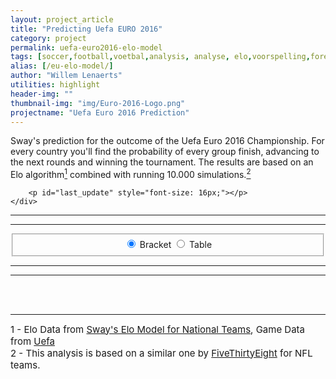 ```yaml
---
layout: project_article
title: "Predicting Uefa EURO 2016"
category: project
permalink: uefa-euro2016-elo-model
tags: [soccer,football,voetbal,analysis, analyse, elo,voorspelling,forecast]
alias: [/eu-elo-model/]
author: "Willem Lenaerts"
utilities: highlight
header-img: ""
thumbnail-img: "img/Euro-2016-Logo.png"
projectname: "Uefa Euro 2016 Prediction"
---
```

<!--<script type="text/javascript" src="/js/jQuery/jquery-1.11.1.min.js"></script>-->
<link rel="stylesheet" type="text/css" href="/css/projects/elo-uefa-euro2016/elo-uefa-euro2016.css" />

<!--<script type="text/javascript" src="/js/bootstrap.table.js"></script>-->
<link rel="stylesheet" type="text/css" href="/css/bootstrap.table.css" />
<link rel="stylesheet" type="text/css" href="/css/toggle-switch/toggle-switch.css" />

<script src="/js/tablesorter/jquery.tablesorter.min.js"></script>
<script src="/js/ddSlick/ddSlick.js"></script>

<script type="text/javascript" src="https://www.google.com/jsapi"></script>

<script type="text/javascript" src="/js/voetbalelo/elo-uefa-euro2016.js"></script>

<script src="/js/moment/moment.js"></script>

<script src="//d3js.org/d3.v3.min.js" charset="utf-8"></script>
<script src="//d3js.org/topojson.v1.min.js"></script>
<script>
$( document ).ready(function() {
// Parameters
if ($(window).width() > 1200) {
  view = "bracket"
} else {
  view = "table"
}

// Create Brackets
buildBracket(view, "uefa_bracket")
    
// Create Table
buildTable(view,"uefa_table")


// Date
date_url = "http://www.sway-blog.be/data/elo-uefa-euro2016/date.json"
ajax_call_date = $.ajax({
          url: date_url,
          dataType: 'json',
          crossDomain: true, // enable this
})
$.when(ajax_call_date).done(function(data1){
    last_update = data1  
    
    // LAST UPDATE TEXT
    $("#last_update").html("Last update: <strong>" + last_update["date"] + "</strong>")
})

})

</script>
<script>
function changeView(new_view) {
  // Hide and Show
  if (new_view == view) {
    return;
  } else {
    if (new_view == "bracket") {
      $("#svg").show()
      $("#table_wrapper").hide()
      view = new_view
      return;
    } else {
      $("#svg").hide()
      $("#table_wrapper").show()
      view = new_view
      return;
    } 
  }
}
</script>

<div id="explanation" class="row">
    <div class="col-lg-8 col-lg-offset-2">
        <p>Sway's prediction for the outcome of the Uefa Euro 2016 Championship. 
        For every country you'll find the probability of every group finish, advancing to the next rounds and winning the tournament.
        The results are based on an Elo algorithm<a href="#comment1"><sup>1</sup></a> combined with running 10.000 simulations.<a href="#comment2"><sup>2</sup></a></p>
        
        <p id="last_update" style="font-size: 16px;"></p>
    </div>
</div>

<hr class="hidden-md hidden-sm hidden-xs" style="border-width:3px">
<hr class="hidden-md hidden-sm hidden-xs" style="border-width:3px">

<div class="row">
    <div class="col-lg-4 col-lg-offset-4 hidden-md hidden-sm hidden-xs" style="text-align:center">
      <fieldset>
        <!--<legend>View</legend>-->
        <div class="switch-toggle switch-candy">
          <input id="toggle_bracket" name="view" type="radio" checked>
          <label for="toggle_bracket" onclick="changeView('bracket')">Bracket</label>
          <input id="toggle_table" name="view" type="radio">
          <label for="toggle_table" onclick="changeView('table')">Table</label>
          <a class="btn btn-primary"></a>
        </div>
      </fieldset>
    </div>
</div>

<hr class="hidden-md hidden-sm hidden-xs" style="border-width:3px">
<hr style="border-width:3px">

<div id="uefa_bracket" class="row"></div>
<div id="uefa_table" class="row"></div>


<br>

<div class="row">
<div class="col-lg-8 col-lg-offset-2">
<br>
<hr style="border-width:3px">
<a name ="comment1" style="text-decoration:none;font-size:15px;">1 - Elo Data from </a><a href="http://sway-blog.be/project/2015/10/29/elo-analysis-international-football/" style="text-decoration:underline;font-size:15px;">Sway's Elo Model for National Teams</a><a style="text-decoration:none;font-size:15px;">, Game Data from </a><a href="http://www.uefa.com/" style="text-decoration:underline;font-size:15px;">Uefa</a><br>
<a name ="comment2" style="text-decoration:none;font-size:15px;">2 - This analysis is based on a similar one by </a><a href="http://fivethirtyeight.com/" style="text-decoration:underline;font-size:15px;">FiveThirtyEight</a><a style="text-decoration:none;font-size:15px;"> for NFL teams.</a><br>
</div>
</div>

<br>